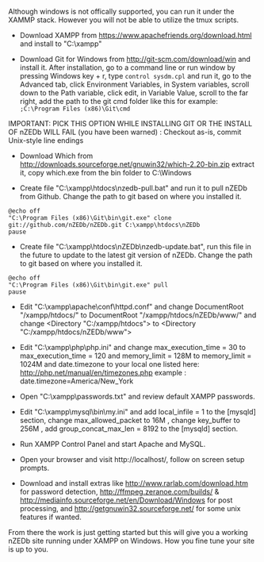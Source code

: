 Although windows is not offically supported, you can run it under the XAMMP stack. However you will not be able to utilize the tmux scripts.

* Download XAMPP from https://www.apachefriends.org/download.html and install to "C:\xampp\"   

* Download Git for Windows from http://git-scm.com/download/win and install it. After installation, go to a command line or run window by pressing Windows key + r, type `control sysdm.cpl` and run it, go to the Advanced tab, click Environment Variables, in System variables, scroll down to the Path variable, click edit, in Variable Value, scroll to the far right, add the path to the git cmd folder like this for example: `;C:\Program Files (x86)\Git\cmd`

IMPORTANT: PICK THIS OPTION WHILE INSTALLING GIT OR THE INSTALL OF nZEDb WILL FAIL (you have been warned) : 
Checkout as-is, commit Unix-style line endings

* Download Which from http://downloads.sourceforge.net/gnuwin32/which-2.20-bin.zip extract it, copy which.exe from the bin folder to C:\Windows

* Create file "C:\xampp\htdocs\nzedb-pull.bat" and run it to pull nZEDb from Github. Change the path to git based on where you installed it.

```
@echo off  
"C:\Program Files (x86)\Git\bin\git.exe" clone git://github.com/nZEDb/nZEDb.git C:\xampp\htdocs\nZEDb  
pause  
```

* Create file "C:\xampp\htdocs\nZEDb\nzedb-update.bat", run this file in the future to update to the latest git version of nZEDb. Change the path to git based on where you installed it.

```
@echo off  
"C:\Program Files (x86)\Git\bin\git.exe" pull  
pause  
```

* Edit "C:\xampp\apache\conf\httpd.conf" and change DocumentRoot "/xampp/htdocs/" to DocumentRoot "/xampp/htdocs/nZEDb/www/" and change <Directory "C:/xampp/htdocs"> to <Directory "C:/xampp/htdocs/nZEDb/www">  

* Edit "C:\xampp\php\php.ini" and change max_execution_time = 30 to max_execution_time = 120 and memory_limit = 128M to memory_limit = 1024M and date.timezone to your local one listed here: http://php.net/manual/en/timezones.php example : date.timezone=America/New_York  

* Open "C:\xampp\passwords.txt" and review default XAMPP passwords.  

* Edit "C:\xampp\mysql\bin\my.ini" and add local_infile = 1 to the [mysqld] section, change max_allowed_packet to 16M , change key_buffer to 256M , add group_concat_max_len = 8192 to the [mysqld] section.

* Run XAMPP Control Panel and start Apache and MySQL.  

* Open your browser and visit http://localhost/, follow on screen setup prompts.  

* Download and install extras like http://www.rarlab.com/download.htm for password detection, http://ffmpeg.zeranoe.com/builds/ & http://mediainfo.sourceforge.net/en/Download/Windows for post processing, and http://getgnuwin32.sourceforge.net/ for some unix features if wanted.

From there the work is just getting started but this will give you a working nZEDb site running under XAMPP on Windows. How you fine tune your site is up to you.

